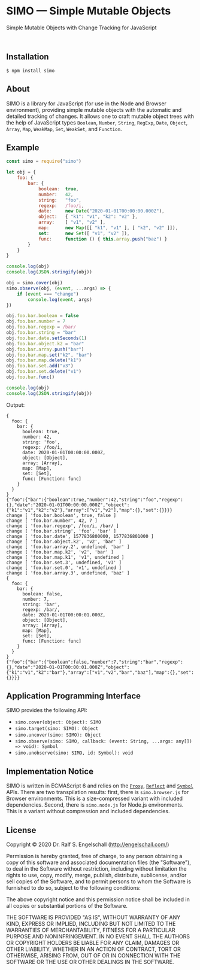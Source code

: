 
SIMO &mdash; Simple Mutable Objects
===================================

Simple Mutable Objects with Change Tracking for JavaScript

<p/>
<img src="https://nodei.co/npm/simo.png?downloads=true&stars=true" alt=""/>

<p/>
<img src="https://david-dm.org/rse/simo.png" alt=""/>

Installation
------------

```shell
$ npm install simo
```

About
-----

SIMO is a library for JavaScript (for use in the Node and Browser
environment), providing simple mutable objects with the automatic and
detailed tracking of changes. It allows one to craft mutable object
trees with the help of JavaScript types `Boolean`, `Number`, `String`,
`RegExp`, `Date`, `Object`, `Array`, `Map`, `WeakMap`, `Set`, `WeakSet`,
and `Function`.

Example
-------

```js
const simo = require("simo")

let obj = {
    foo: {
        bar: {
            boolean:  true,
            number:   42,
            string:   "foo",
            regexp:   /foo/i,
            date:     new Date("2020-01-01T00:00:00.000Z"),
            object:   { "k1": "v1", "k2": "v2" },
            array:    [ "v1", "v2" ],
            map:      new Map([[ "k1", "v1" ], [ "k2", "v2" ]]),
            set:      new Set([ "v1", "v2" ]),
            func:     function () { this.array.push("baz") }
        }
    }
}

console.log(obj)
console.log(JSON.stringify(obj))

obj = simo.cover(obj)
simo.observe(obj, (event, ...args) => {
    if (event === "change")
        console.log(event, args)
})

obj.foo.bar.boolean = false
obj.foo.bar.number = 7
obj.foo.bar.regexp = /bar/
obj.foo.bar.string = "bar"
obj.foo.bar.date.setSeconds(1)
obj.foo.bar.object.k2 = "bar"
obj.foo.bar.array.push("bar")
obj.foo.bar.map.set("k2", "bar")
obj.foo.bar.map.delete("k1")
obj.foo.bar.set.add("v3")
obj.foo.bar.set.delete("v1")
obj.foo.bar.func()

console.log(obj)
console.log(JSON.stringify(obj))
```

Output:

```
{
  foo: {
    bar: {
      boolean: true,
      number: 42,
      string: 'foo',
      regexp: /foo/i,
      date: 2020-01-01T00:00:00.000Z,
      object: [Object],
      array: [Array],
      map: [Map],
      set: [Set],
      func: [Function: func]
    }
  }
}
{"foo":{"bar":{"boolean":true,"number":42,"string":"foo","regexp":{},"date":"2020-01-01T00:00:00.000Z","object":{"k1":"v1","k2":"v2"},"array":["v1","v2"],"map":{},"set":{}}}}
change [ 'foo.bar.boolean', true, false ]
change [ 'foo.bar.number', 42, 7 ]
change [ 'foo.bar.regexp', /foo/i, /bar/ ]
change [ 'foo.bar.string', 'foo', 'bar' ]
change [ 'foo.bar.date', 1577836800000, 1577836801000 ]
change [ 'foo.bar.object.k2', 'v2', 'bar' ]
change [ 'foo.bar.array.2', undefined, 'bar' ]
change [ 'foo.bar.map.k2', 'v2', 'bar' ]
change [ 'foo.bar.map.k1', 'v1', undefined ]
change [ 'foo.bar.set.3', undefined, 'v3' ]
change [ 'foo.bar.set.0', 'v1', undefined ]
change [ 'foo.bar.array.3', undefined, 'baz' ]
{
  foo: {
    bar: {
      boolean: false,
      number: 7,
      string: 'bar',
      regexp: /bar/,
      date: 2020-01-01T00:00:01.000Z,
      object: [Object],
      array: [Array],
      map: [Map],
      set: [Set],
      func: [Function: func]
    }
  }
}
{"foo":{"bar":{"boolean":false,"number":7,"string":"bar","regexp":{},"date":"2020-01-01T00:00:01.000Z","object":{"k1":"v1","k2":"bar"},"array":["v1","v2","bar","baz"],"map":{},"set":{}}}}
```

Application Programming Interface
---------------------------------

SIMO provides the following API:

- `simo.cover(object: Object): SIMO`
- `simo.target(simo: SIMO): Object`
- `simo.uncover(simo: SIMO): Object`
- `simo.observe(simo: SIMO, callback: (event: String, ...args: any[]) => void): Symbol`
- `simo.unobserve(simo: SIMO, id: Symbol): void`

Implementation Notice
---------------------

SIMO is written in ECMAScript 6 and relies on the [`Proxy`](https://developer.mozilla.org/en-US/docs/Web/JavaScript/Reference/Global_Objects/Proxy),
[`Reflect`](https://developer.mozilla.org/en-US/docs/Web/JavaScript/Reference/Global_Objects/Reflect) 
and
[`Symbol`](https://developer.mozilla.org/en-US/docs/Web/JavaScript/Reference/Global_Objects/Symbol) 
APIs. There are two transpilation results: first, there is
`simo.browser.js` for Browser environments. This is a size-compressed
variant with included dependencies. Second, there is `simo.node.js` for
Node.js environments. This is a variant without compression and included
dependencies.

License
-------

Copyright &copy; 2020 Dr. Ralf S. Engelschall (http://engelschall.com/)

Permission is hereby granted, free of charge, to any person obtaining
a copy of this software and associated documentation files (the
"Software"), to deal in the Software without restriction, including
without limitation the rights to use, copy, modify, merge, publish,
distribute, sublicense, and/or sell copies of the Software, and to
permit persons to whom the Software is furnished to do so, subject to
the following conditions:

The above copyright notice and this permission notice shall be included
in all copies or substantial portions of the Software.

THE SOFTWARE IS PROVIDED "AS IS", WITHOUT WARRANTY OF ANY KIND,
EXPRESS OR IMPLIED, INCLUDING BUT NOT LIMITED TO THE WARRANTIES OF
MERCHANTABILITY, FITNESS FOR A PARTICULAR PURPOSE AND NONINFRINGEMENT.
IN NO EVENT SHALL THE AUTHORS OR COPYRIGHT HOLDERS BE LIABLE FOR ANY
CLAIM, DAMAGES OR OTHER LIABILITY, WHETHER IN AN ACTION OF CONTRACT,
TORT OR OTHERWISE, ARISING FROM, OUT OF OR IN CONNECTION WITH THE
SOFTWARE OR THE USE OR OTHER DEALINGS IN THE SOFTWARE.

